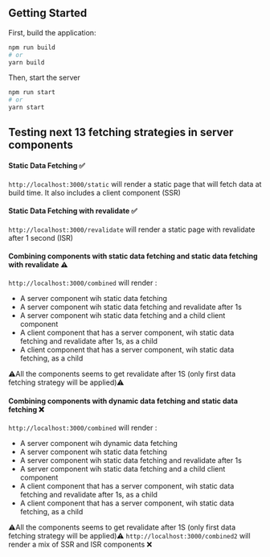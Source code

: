 ## Getting Started

First, build the application:

```bash
npm run build
# or
yarn build
```

Then, start the server 
```bash
npm run start
# or
yarn start
```

## Testing next 13 fetching strategies in server components

#### Static Data Fetching ✅
 `http://localhost:3000/static`  will render a static page that will  fetch  data at build time. It also includes a client component  (SSR) 
#### Static Data Fetching with revalidate ✅
 `http://localhost:3000/revalidate` will render a static page with revalidate after 1 second (ISR) 
#### Combining components with static data fetching and static data fetching with revalidate ⚠️
 `http://localhost:3000/combined` will render  : 
 - A server component wih static data fetching 
- A server component wih static data fetching and revalidate after 1s
- A server component wih static data fetching and a child client component 
- A client component that has a server component, wih static data fetching and revalidate after 1s, as a child
- A client component that has a server component, wih static data fetching, as a child

⚠️All the components seems to get revalidate after 1S (only first data fetching strategy will be applied)⚠️

#### Combining components with dynamic data fetching and static data fetching ❌
 `http://localhost:3000/combined` will render  : 
- A server component wih dynamic data fetching 
- A server component wih static data fetching 
- A server component wih static data fetching and revalidate after 1s
- A server component wih static data fetching and a child client component 
- A client component that has a server component, wih static data fetching and revalidate after 1s, as a child
- A client component that has a server component, wih static data fetching, as a child

⚠️All the components seems to get revalidate after 1S (only first data fetching strategy will be applied)⚠️
 `http://localhost:3000/combined2` will render a mix of SSR and ISR components 	❌
